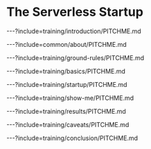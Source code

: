 # The Serverless Startup

---?include=training/introduction/PITCHME.md

---?include=common/about/PITCHME.md

---?include=training/ground-rules/PITCHME.md

---?include=training/basics/PITCHME.md

---?include=training/startup/PITCHME.md

---?include=training/show-me/PITCHME.md

---?include=training/results/PITCHME.md

---?include=training/caveats/PITCHME.md

---?include=training/conclusion/PITCHME.md